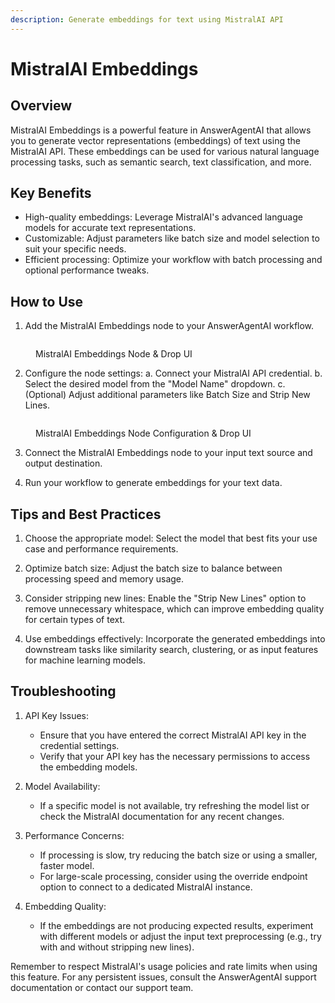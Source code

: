 ```yaml
---
description: Generate embeddings for text using MistralAI API
---
```


# MistralAI Embeddings

## Overview

MistralAI Embeddings is a powerful feature in AnswerAgentAI that allows you to generate vector representations (embeddings) of text using the MistralAI API. These embeddings can be used for various natural language processing tasks, such as semantic search, text classification, and more.

## Key Benefits

-   High-quality embeddings: Leverage MistralAI's advanced language models for accurate text representations.
-   Customizable: Adjust parameters like batch size and model selection to suit your specific needs.
-   Efficient processing: Optimize your workflow with batch processing and optional performance tweaks.

## How to Use

1. Add the MistralAI Embeddings node to your AnswerAgentAI workflow.

<!-- TODO: Screenshot of adding MistralAI Embeddings node to the workflow -->
<figure><img src="/.gitbook/assets/screenshots/mistralembeddings.png" alt="" /><figcaption><p> MistralAI Embeddings Node  &#x26; Drop UI</p></figcaption></figure>

2. Configure the node settings:
   a. Connect your MistralAI API credential.
   b. Select the desired model from the "Model Name" dropdown.
   c. (Optional) Adjust additional parameters like Batch Size and Strip New Lines.

<!-- TODO: Screenshot of the node configuration panel -->
<figure><img src="/.gitbook/assets/screenshots/mistralembeddingconfiguration.png" alt="" /><figcaption><p> MistralAI Embeddings Node Configuration  &#x26; Drop UI</p></figcaption></figure>

3. Connect the MistralAI Embeddings node to your input text source and output destination.

4. Run your workflow to generate embeddings for your text data.

## Tips and Best Practices

1. Choose the appropriate model: Select the model that best fits your use case and performance requirements.

2. Optimize batch size: Adjust the batch size to balance between processing speed and memory usage.

3. Consider stripping new lines: Enable the "Strip New Lines" option to remove unnecessary whitespace, which can improve embedding quality for certain types of text.

4. Use embeddings effectively: Incorporate the generated embeddings into downstream tasks like similarity search, clustering, or as input features for machine learning models.

## Troubleshooting

1. API Key Issues:

    - Ensure that you have entered the correct MistralAI API key in the credential settings.
    - Verify that your API key has the necessary permissions to access the embedding models.

2. Model Availability:

    - If a specific model is not available, try refreshing the model list or check the MistralAI documentation for any recent changes.

3. Performance Concerns:

    - If processing is slow, try reducing the batch size or using a smaller, faster model.
    - For large-scale processing, consider using the override endpoint option to connect to a dedicated MistralAI instance.

4. Embedding Quality:
    - If the embeddings are not producing expected results, experiment with different models or adjust the input text preprocessing (e.g., try with and without stripping new lines).

Remember to respect MistralAI's usage policies and rate limits when using this feature. For any persistent issues, consult the AnswerAgentAI support documentation or contact our support team.
